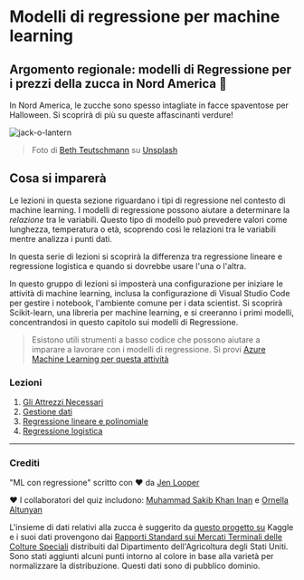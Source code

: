 # Modelli di regressione per machine learning

## Argomento regionale: modelli di Regressione per i prezzi della zucca in Nord America 🎃

In Nord America, le zucche sono spesso intagliate in facce spaventose per Halloween. Si scoprirà di più su queste affascinanti verdure!

![jack-o-lantern](../images/jack-o-lanterns.jpg)
> Foto di <a href="https://unsplash.com/@teutschmann?utm_source=unsplash&utm_medium=referral&utm_content=creditCopyText">Beth Teutschmann</a> su <a href="https://unsplash.com/s/photos/jack-o-lanterns?utm_source=unsplash&utm_medium=referral&utm_content=creditCopyText">Unsplash</a>

## Cosa si imparerà

Le lezioni in questa sezione riguardano i tipi di regressione nel contesto di machine learning. I modelli di regressione possono aiutare a determinare la _relazione_ tra le variabili. Questo tipo di modello può prevedere valori come lunghezza, temperatura o età, scoprendo così le relazioni tra le variabili mentre analizza i punti dati.

In questa serie di lezioni si scoprirà la differenza tra regressione lineare e regressione logistica e quando si dovrebbe usare l'una o l'altra.

In questo gruppo di lezioni si imposterà una configurazione per iniziare le attività di machine learning, inclusa la configurazione di Visual Studio Code per gestire i notebook, l'ambiente comune per i data scientist. Si scoprirà Scikit-learn, una libreria per machine learning, e si creeranno i primi modelli, concentrandosi in questo capitolo sui modelli di Regressione.

> Esistono utili strumenti a basso codice che possono aiutare a imparare a lavorare con i modelli di regressione. Si provi [Azure Machine Learning per questa attività](https://docs.microsoft.com/learn/modules/create-regression-model-azure-machine-learning-designer/?WT.mc_id=academic-77952-leestott)

### Lezioni

1. [Gli Attrezzi Necessari](../1-Tools/translations/README.it.md)
2. [Gestione dati](../2-Data/translations/README.it.md)
3. [Regressione lineare e polinomiale](../3-Linear/translations/README.it.md)
4. [Regressione logistica](../4-Logistic/translations/README.it.md)

---
### Crediti

"ML con regressione" scritto con ♥️ da [Jen Looper](https://twitter.com/jenlooper)

♥️ I collaboratori del quiz includono: [Muhammad Sakib Khan Inan](https://twitter.com/Sakibinan) e [Ornella Altunyan](https://twitter.com/ornelladotcom)

L'insieme di dati relativi alla zucca è suggerito da [questo progetto su](https://www.kaggle.com/usda/a-year-of-pumpkin-prices) Kaggle e i suoi dati provengono dai [Rapporti Standard sui Mercati Terminali delle Colture Speciali](https://www.marketnews.usda.gov/mnp/fv-report-config-step1?type=termPrice)  distribuiti dal Dipartimento dell'Agricoltura degli Stati Uniti. Sono stati aggiunti alcuni punti intorno al colore in base alla varietà per normalizzare la distribuzione. Questi dati sono di pubblico dominio.
